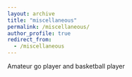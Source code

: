 ```yaml
---
layout: archive
title: "miscellaneous"
permalink: /miscellaneous/
author_profile: true
redirect_from:
  - /miscellaneous
---
```


Amateur go player and basketball player
